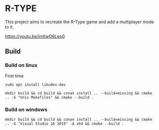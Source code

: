 # R-TYPE

This project aims to recreate the R-Type game and add a multiplayer mode to it.  

https://youtu.be/imlIwO6Lep0  

## Build

### Build on linux

First time
```
sudo apt install libudev-dev
```

```
mkdir build && cd build && conan install .. --build=missing && cmake .. -G "Unix Makefiles" && cmake --build .
```

### Build on windows

```
mkdir build && cd build && conan install .. --build=missing && cmake .. -G "Visual Studio 16 2019" -A x64 && cmake --build .
```

